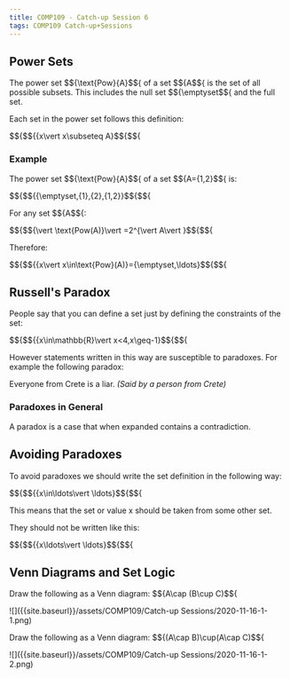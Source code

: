 ```yaml
---
title: COMP109 - Catch-up Session 6
tags: COMP109 Catch-up+Sessions
---
```

## Power Sets
The power set $${\text{Pow}\{A\}$${ of a set $${A$${ is the set of all possible subsets. This includes the null set $${\emptyset$${ and the full set.

Each set in the power set follows this definition:

$${$${\{x\vert x\subseteq A\}$${$${

### Example
The power set $${\text{Pow}\{A\}$${ of a set $${A=\{1,2\}$${ is:

$${$${\{\emptyset,\{1\},\{2\},\{1,2\}\}$${$${

For any set $${A$${:

$${$${\vert \text{Pow(A)}\vert =2^{\vert A\vert }$${$${

Therefore: 

$${$${\{x\vert x\in\text{Pow}(A)\}=\{\emptyset,\ldots\}$${$${

## Russell's Paradox
People say that you can define a set just by defining the constraints of the set:

$${$${\{x\in\mathbb{R}\vert x<4,x\geq-1\}$${$${

However statements written in this way are susceptible to paradoxes. For example the following paradox:

Everyone from Crete is a liar. <cite>(Said by a person from Crete)</cite>

### Paradoxes in General
A paradox is a case that when expanded contains a contradiction.

## Avoiding Paradoxes
To avoid paradoxes we should write the set definition in the following way:

$${$${\{x\in\ldots\vert \ldots\}$${$${

This means that the set or value x should be taken from some other set.

They should not be written like this:

$${$${\{x\ldots\vert \ldots\}$${$${

## Venn Diagrams and Set Logic

Draw the following as a Venn diagram: $${A\cap (B\cup C)$${

![]({{site.baseurl}}/assets/COMP109/Catch-up Sessions/2020-11-16-1-1.png)

Draw the following as a Venn diagram: $${(A\cap B)\cup(A\cap C)$${

![]({{site.baseurl}}/assets/COMP109/Catch-up Sessions/2020-11-16-1-2.png)

